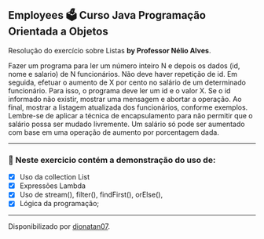 <h2>
Employees 🗳️ Curso Java Programação Orientada a Objetos
</h2>

<p>Resolução do exercício sobre Listas <strong>by Professor Nélio Alves</strong>.
</strong> 

<p>Fazer um programa para ler um número inteiro N e depois os dados (id, nome e salario) de
N funcionários. Não deve haver repetição de id.
Em seguida, efetuar o aumento de X por cento no salário de um determinado funcionário.
Para isso, o programa deve ler um id e o valor X. Se o id informado não existir, mostrar uma
mensagem e abortar a operação. Ao final, mostrar a listagem atualizada dos funcionários,
conforme exemplos.
Lembre-se de aplicar a técnica de encapsulamento para não permitir que o salário possa
ser mudado livremente. Um salário só pode ser aumentado com base em uma operação de
aumento por porcentagem dada.

<hr>

<h3>
🛑 Neste exercicio contém a demonstração do uso de:
</h3>

- [x] Uso da collection List
- [x] Expressões Lambda
- [x] Uso de stream(), filter(), findFirst(), orElse(),
- [x] Lógica da programação;

------------------------------------------------

Disponibilizado por [dionatan07](https://www.linkedin.com/in/dionatandeandrade/ "LinkedIn").
